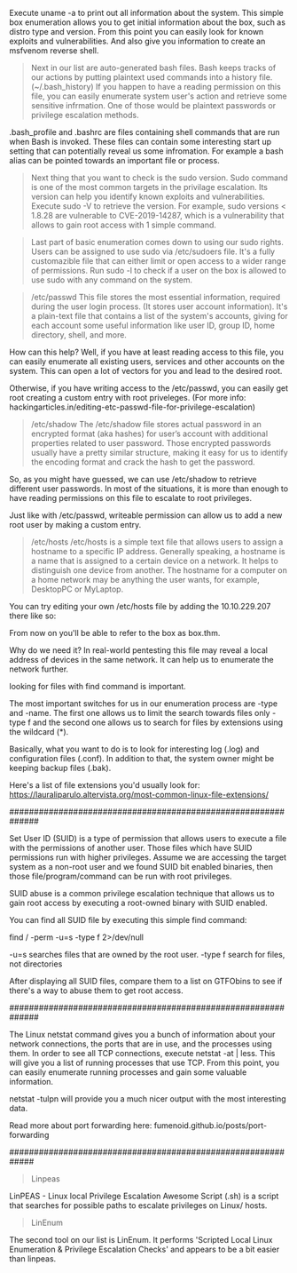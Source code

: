 Execute uname -a to print out all information about the system.
This simple box enumeration allows you to get initial information about the box, such as distro type and version. From this point you can easily look for known exploits and vulnerabilities. And also give you information to create an msfvenom reverse shell.

> Next in our list are auto-generated bash files.
Bash keeps tracks of our actions by putting plaintext used commands into a history file. (~/.bash_history)
If you happen to have a reading permission on this file, you can easily enumerate system user's action and retrieve some sensitive infrmation. One of those would be plaintext passwords or privilege escalation methods. 

.bash_profile and .bashrc are files containing shell commands that are run when Bash is invoked. These files can contain some interesting start up setting that can potentially reveal us some infromation. For example a bash alias can be pointed towards an important file or process.

> Next thing that you want to check is the sudo version.
Sudo command is one of the most common targets in the privilage escalation. Its version can help you identify known exploits and vulnerabilities. Execute sudo -V to retrieve the version.
For example, sudo versions < 1.8.28 are vulnerable to CVE-2019-14287, which is a vulnerability that allows to gain root access with 1 simple command. 

> Last part of basic enumeration comes down to using our sudo rights.
Users can be assigned to use sudo via /etc/sudoers file. It's a fully customazible file that can either limit or open access to a wider range of permissions. Run sudo -l to check if a user on the box is allowed to use sudo with any command on the system. 


> /etc/passwd
This file stores the most essential information, required during the user login process. (It stores user account information). It's a plain-text file that contains a list of the system's accounts, giving for each account some useful information like user ID, group ID, home directory, shell, and more.

How can this help? Well, if you have at least reading access to this file, you can easily enumerate all existing users, services and other accounts on the system. This can open a lot of vectors for you and lead to the desired root. 

Otherwise, if you have writing access to the /etc/passwd, you can easily get root creating a custom entry with root priveleges. 
(For more info: hackingarticles.in/editing-etc-passwd-file-for-privilege-escalation)

> /etc/shadow
The /etc/shadow file stores actual password in an encrypted format (aka hashes) for user’s account with additional properties related to user password. Those encrypted passwords usually have a pretty similar structure, making it easy for us to identify the encoding format and crack the hash to get the password.

So, as you might have guessed, we can use /etc/shadow to retrieve different user passwords. In most of the situations, it is more than enough to have reading permissions on this file to escalate to root privileges. 

Just like with /etc/passwd, writeable permission can allow us to add a new root user by making a custom entry.


> /etc/hosts
/etc/hosts is a simple text file that allows users to assign a hostname to a specific IP address. Generally speaking, a hostname is a name that is assigned to a certain device on a network. It helps to distinguish one device from another. The hostname for a computer on a home network may be anything the user wants, for example, DesktopPC or MyLaptop. 

You can try editing your own /etc/hosts file by adding the 10.10.229.207 there like so:

From now on you'll be able to refer to the box as box.thm.

Why do we need it? In real-world pentesting this file may reveal a local address of devices in the same network. It can help us to enumerate the network further.

looking for files with find command is important.

The most important switches for us in our enumeration process are -type and -name.
The first one allows us to limit the search towards files only -type f and the second one allows us to search for files by extensions using the wildcard (*).

Basically, what you want to do is to look for interesting log (.log) and configuration files (.conf). In addition to that, the system owner might be keeping backup files (.bak).

Here's a list of file extensions you'd usually look for: https://lauraliparulo.altervista.org/most-common-linux-file-extensions/

##############################################################

Set User ID (SUID) is a type of permission that allows users to execute a file with the permissions of another user.
Those files which have SUID permissions run with higher privileges.  Assume we are accessing the target system as a non-root user and we found SUID bit enabled binaries, then those file/program/command can be run with root privileges. 

SUID abuse is a common privilege escalation technique that allows us to gain root access by executing a root-owned binary with SUID enabled.

You can find all SUID file by executing this simple find command:

find / -perm -u=s -type f 2>/dev/null

-u=s searches files that are owned by the root user.
-type f search for files, not directories

After displaying all SUID files, compare them to a list on GTFObins to see if there's a way to abuse them to get root access. 

##############################################################

The Linux netstat command gives you a bunch of information about your network connections, the ports that are in use, and the processes using them. In order to see all TCP connections, execute netstat -at | less. This will give you a list of running processes that use TCP. From this point, you can easily enumerate running processes and gain some valuable information.

netstat -tulpn will provide you a much nicer output with the most interesting data.

Read more about port forwarding here: fumenoid.github.io/posts/port-forwarding

#############################################################

> Linpeas

LinPEAS - Linux local Privilege Escalation Awesome Script (.sh) is a script that searches for possible paths to escalate privileges on Linux/ hosts. 

> LinEnum

The second tool on our list is LinEnum. It performs 'Scripted Local Linux Enumeration & Privilege Escalation Checks' and appears to be a bit easier than linpeas.


